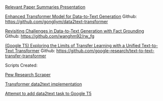 [Relevant Paper Summaries Presentation](https://docs.google.com/presentation/d/1uE7_5ViVr4kkk2qs-9otmuOg7IQpYkZhLcgw5IOTeuw/edit?usp=sharing)


[Enhanced Transformer Model for Data-to-Text Generation](https://www.aclweb.org/anthology/D19-5615.pdf)
Github: https://github.com/gongliym/data2text-transformer


[Revisiting Challenges in Data-to-Text Generation with Fact Grounding](https://arxiv.org/pdf/2001.03830.pdf)
Github: https://github.com/wanghm92/rw_fg


[(Google T5) Exploring the Limits of Transfer Learning with a Unified Text-to-Text Transformer](https://arxiv.org/abs/1910.10683)
Github: https://github.com/google-research/text-to-text-transfer-transformer


Scripts Created:


[Pew Research Scraper](https://colab.research.google.com/drive/1E75CGgiPGOPrLIA4WcDKb4DTAHvtE29g#scrollTo=UMf2HjgcpIWU)

[Transformer data2text implementation](https://colab.research.google.com/drive/1ijTqeGYjSLgv-smsj60po12VsGp4JUtM)

[Attempt to add data2text task to Google T5](https://colab.research.google.com/drive/1jm_R8_40nDFLWilxgmM0LWoW2Uk18O97)
